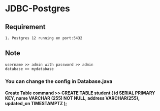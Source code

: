# JDBC-Postgres
## Requirement
    1. Postgres 12 running on port:5432
## Note    
    username >> admin with password >> admin
    database >> mydatabase
### You can change the config in Database.java
#### Create Table command >> CREATE TABLE student ( id SERIAL PRIMARY KEY, name VARCHAR (255) NOT NULL, address VARCHAR(255), updated_on TIMESTAMPTZ );